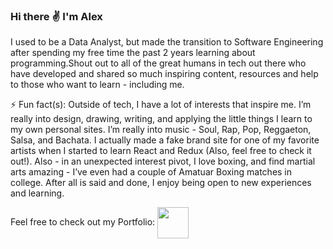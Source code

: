 ### Hi there :v: I'm Alex

I used to be a Data Analyst, but made the transition to Software Engineering after spending my free time the past 2 years learning about programming.Shout out to all of the great humans in tech out there who have developed and shared so much inspiring content, resources and help to those who want to learn - including me.

⚡ Fun fact(s): 
Outside of tech, I have a lot of interests that inspire me. I’m really into design, drawing, writing, and applying the little things I learn to my own personal sites. I’m really into music - Soul, Rap, Pop, Reggaeton, Salsa, and Bachata. I actually made a fake brand site for one of my favorite artists when I started to learn React and Redux (Also, feel free to check it out!). Also - in an unexpected interest pivot, I love boxing, and find martial arts amazing -  I’ve even had a couple of Amatuar Boxing matches in college. After all is said and done, I enjoy being open to new experiences and learning.

Feel free to check out my Portfolio: <a href="URL_REDIRECT" target="blank"><img align="center" src="https://user-images.githubusercontent.com/47277927/156075990-cf8a7a7f-1e6b-461a-8660-fd137a7d5db1.png" height="50" /></a>

<!--
**al-brooks/al-brooks** is a ✨ _special_ ✨ repository because its `README.md` (this file) appears on your GitHub profile.

Here are some ideas to get you started:

- 🔭 I’m currently working on ...
- 🌱 I’m currently learning ...
- 👯 I’m looking to collaborate on ...
- 🤔 I’m looking for help with ...
- 💬 Ask me about ...
- 📫 How to reach me: ...
- 😄 Pronouns: ...
- ⚡ Fun fact: ...
-->
